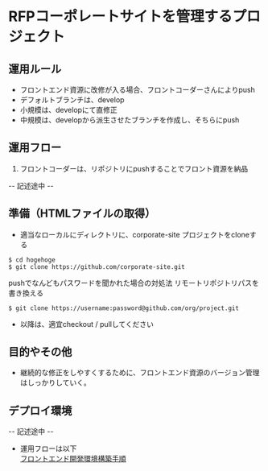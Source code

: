 # RFPコーポレートサイトを管理するプロジェクト


## 運用ルール
* フロントエンド資源に改修が入る場合、フロントコーダーさんによりpush
* デフォルトブランチは、develop
* 小規模は、developにて直修正
* 中規模は、developから派生させたブランチを作成し、そちらにpush

## 運用フロー
1. フロントコーダーは、リポジトリにpushすることでフロント資源を納品

-- 記述途中 --

## 準備（HTMLファイルの取得）
* 適当なローカルにディレクトリに、corporate-site プロジェクトをcloneする

```
$ cd hogehoge
$ git clone https://github.com/corporate-site.git
```

pushでなんどもパスワードを聞かれた場合の対処法
リモートリポジトリパスを書き換える
```
$ git clone https://username:password@github.com/org/project.git
```

* 以降は、適宜checkout / pullしてください

## 目的やその他
* 継続的な修正をしやすくするために、フロントエンド資源のバージョン管理はしっかりしていく。  

## デプロイ環境

-- 記述途中 --


* 運用フローは以下  
 <a href="https://github.com/corporate-site/SERVEROPE.md" target="_blank">フロントエンド開発環境構築手順</a>


